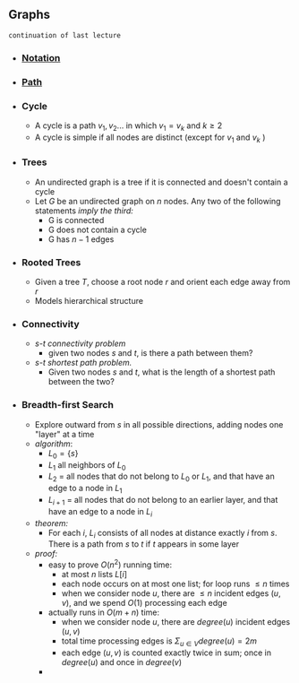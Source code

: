## Graphs
    continuation of last lecture
- ### [Notation](ALGO%2009-05-23%20Lecture%204.md)
- ### [Path](ALGO%2009-05-23%20Lecture%204.md)

- ### Cycle
    - A cycle is a path $v_{1},v_{2}...$ in which $v_{1}= v_{k}$ and $k \ge 2$ 
    - A cycle is simple if all nodes are distinct (except for $v_{1}$ and $v_{k}$ )

- ### Trees
    - An undirected graph is a tree if it is connected and doesn't contain a cycle
    - Let $G$ be an undirected graph on $n$ nodes. Any two of the following statements *imply the third:*
        - G is connected
        - G does not contain a cycle
        - G has $n-1$ edges

- ### Rooted Trees
    - Given a tree $T$, choose a root node $r$ and orient each edge away from $r$
    - Models hierarchical structure

- ### Connectivity
    - *s-t connectivity problem*
        - given two nodes $s$ and $t$, is there a path between them?
    - *s-t shortest path problem.*
        -  Given two nodes $s$ and $t$, what is the length of a shortest path between the two?

- ### Breadth-first Search
    - Explore outward from $s$ in all possible directions, adding nodes one "layer" at a time
    - *algorithm*:
        - $L_{0} = \{s\}$ 
        - $L_{1}$ all neighbors of $L_{0}$
        - $L_{2}$ = all nodes that do not belong to $L_{0}$ or $L_{1}$, and that have an edge to a node in $L_1$  
        - $L_{i+1}$ = all nodes that do not belong to an earlier layer, and that have an  edge to a node in $L_{i}$
    - *theorem:*
        - For each $i,$ $L_i$ consists of all nodes at distance exactly $i$ from $s$. There is a path from $s$ to $t$ if $t$ appears in some layer
    - *proof:*
        - easy to prove $O(n^{2})$ running time:
            - at most $n$ lists $L[i]$
            - each node occurs on at most one list; for loop runs $\le n$ times
            - when we consider node $u$, there are $\le n$ incident edges $(u, v)$, and we spend $O(1)$ processing each edge
        - actually runs in $O(m+n)$ time:
            - when we consider node $u,$ there are $degree(u)$ incident edges $(u,v)$
            - total time processing edges is $\Sigma_{u\in V} degree(u) = 2m$
            - each edge $(u,v)$ is counted exactly twice in sum; once in $degree(u)$ and once in $degree(v)$
        - 